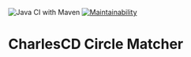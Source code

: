 ![Java CI with Maven](https://github.com/ZupIT/charlescd-circle-matcher/workflows/Java%20CI%20with%20Maven/badge.svg)
[![Maintainability](https://api.codeclimate.com/v1/badges/f65771dc7079c8f968fb/maintainability)](https://codeclimate.com/github/ZupIT/charlescd-circle-matcher/maintainability)

# CharlesCD Circle Matcher
